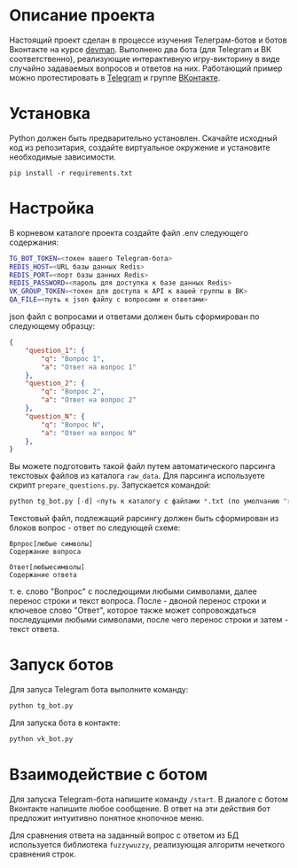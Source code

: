 # Описание проекта  
  
Настоящий проект сделан в процессе изучения Телеграм-ботов и ботов Вконтакте на курсе [devman](https://devman.org). Выполнено два бота (для Telegram и ВК соответственно), реализующие интерактивную игру-викторину в виде случайно задаваемых вопросов и ответов на них. Работающий пример можно протестировать в  [Telegram](https://t.me/MashukovBot) и группе  [ВКонтакте](https://vk.com/club218862065).  
  
# Установка  
  
Python должен быть предварительно установлен.  Скачайте исходный код из репозитария, создайте виртуальное окружение и установите необходимые зависимости.   
  
`pip install -r requirements.txt`  
  
# Настройка  
  
В корневом каталоге проекта создайте файл .env следующего содержания:  
  
  
```bash  
TG_BOT_TOKEN=<токен вашего Telegram-бота>
REDIS_HOST=<URL базы данных Redis>
REDIS_PORT=<порт базы данных Redis>
REDIS_PASSWORD=<пароль для доступка к базе данных Redis>
VK_GROUP_TOKEN=<токен для доступа к API к вашей группы в ВК>
QA_FILE=<путь к json файлу с вопросами и ответами>  
```  
  
json файл с вопросами и ответами должен быть сформирован  по следующему образцу:  
  
```json  
{    
    "question_1": {    
        "q": "Вопрос 1",    
        "a": "Ответ на вопрос 1"    
    },    
    "question_2": {    
        "q": "Вопрос 2",    
        "a": "Ответ на вопрос 2"    
    },    
    "question_N": {    
        "q": "Вопрос N",    
        "a": "Ответ на вопрос N"    
    },  
}  
```  

Вы можете подготовить такой файл путем автоматического парсинга текстовых файлов из каталога `raw_data`. Для парсинга используете скрипт `prepare_questions.py`. 
Запускается командой:

```python
python tg_bot.py [-d] <путь к каталогу с файлами *.txt (по умолчанию "raw_data/")> -c <число *.txt файлов случайным образом выбираемых дл парсинга>
```

Текстовый файл, подлежащий рарсингу должен быть сформирован из блоков вопрос - ответ по следующей схеме:

```text
Врпрос[любые символы]
Содержание вопроса

Ответ[любыесимволы]
Содержание ответа
```

т. е. слово "Вопрос" с последющими любыми символами, далее перенос строки и текст вопроса. После - двоной перенос строки и ключевое слово "Ответ", которое также может сопровождаться последущими любыми символами, после чего перенос строки и затем - текст ответа.
# Запуск ботов
  
Для запуса Telegram бота выполните команду:  
  
```python  
python tg_bot.py  
```  
  
Для запуска бота в контакте:   
  
```python  
python vk_bot.py  
```  
  
# Взаимодействие с ботом  
  
Для запуска Telegram-бота напишите команду `/start`. В диалоге с ботом Вконтакте напишите любое сообщение. В ответ на эти действия бот предложит интуитивно понятное кнопочное меню.   
  
Для сравнения ответа на заданный вопрос с ответом из БД используется библиотека `fuzzywuzzy`, реализующая алгоритм нечеткого сравнения строк.